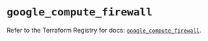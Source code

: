 # `google_compute_firewall`

Refer to the Terraform Registry for docs: [`google_compute_firewall`](https://registry.terraform.io/providers/hashicorp/google/6.8.0/docs/resources/compute_firewall).
